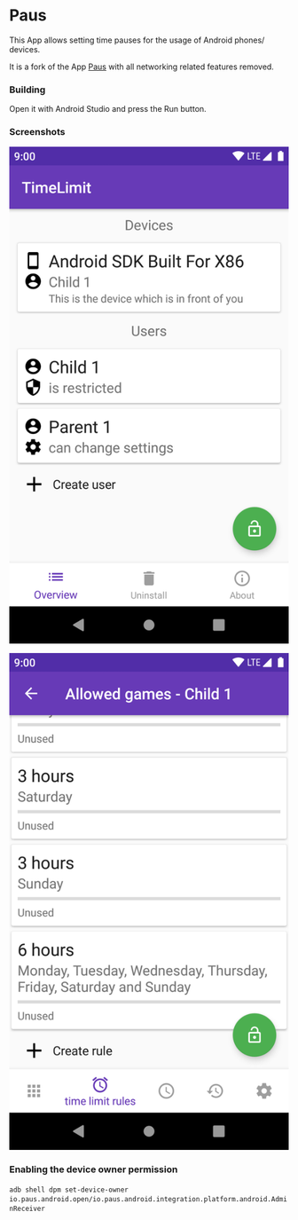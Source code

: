 # Paus

This App allows setting time pauses for the usage of Android phones/ devices.

It is a fork of the App [Paus](https://paus.io)
with all networking related features removed.


### Building

Open it with Android Studio and press the Run button.

### Screenshots

![overview screen](./app/src/main/play/en-US/listing/phoneScreenshots/1.png)

![Paus rule screen](./app/src/main/play/en-US/listing/phoneScreenshots/2.png)

### Enabling the device owner permission

```adb shell dpm set-device-owner io.paus.android.open/io.paus.android.integration.platform.android.AdminReceiver```

